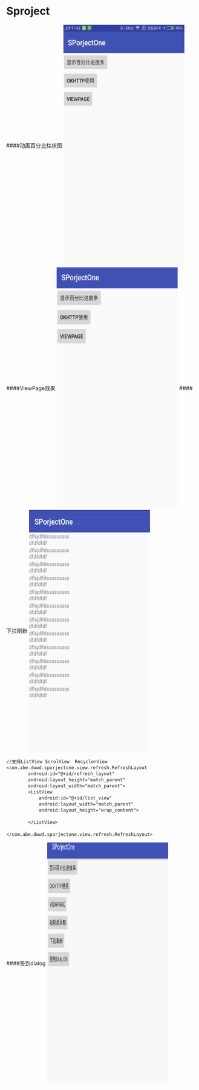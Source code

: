 # Sproject
####动画百分比柱状图
<img src="https://github.com/yyyAndroid/Sproject/blob/master/gif/GIF.gif" width = "320" height = "640" align=center />
####ViewPage效果
<img src="https://github.com/yyyAndroid/Sproject/blob/master/gif/GIF2.gif" width = "320" height = "640" align=center />
####下拉刷新 
<img src="https://github.com/yyyAndroid/Sproject/blob/master/gif/GIF3.gif" width = "320" height = "640" align=center />

```
//支持ListView ScrolView  RecyclerView
<com.abe.dwwd.sporjectone.view.refresh.RefreshLayout
        android:id="@+id/refresh_layout"
        android:layout_height="match_parent"
        android:layout_width="match_parent">
        <ListView
            android:id="@+id/list_view"
            android:layout_width="match_parent"
            android:layout_height="wrap_content">
        
        </ListView>

</com.abe.dwwd.sporjectone.view.refresh.RefreshLayout>
```

####签到dialog
<img src="https://github.com/yyyAndroid/Sproject/blob/master/gif/GIF4.gif" width = "320" height = "640" align=center />